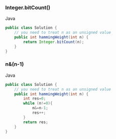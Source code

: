 ### Integer.bitCount()
Java
```java
public class Solution {
    // you need to treat n as an unsigned value
    public int hammingWeight(int n) {
        return Integer.bitCount(n);
    }
}
```

### n&(n-1) 
Java
```java
public class Solution {
    // you need to treat n as an unsigned value
    public int hammingWeight(int n) {
        int res=0;
        while (n!=0){
            n&=n-1;
            res++;
        }
        return res;
    }
}
```
